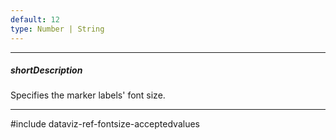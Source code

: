 ```yaml
---
default: 12
type: Number | String
---
```

---
##### shortDescription
Specifies the marker labels' font size.

---
#include dataviz-ref-fontsize-acceptedvalues